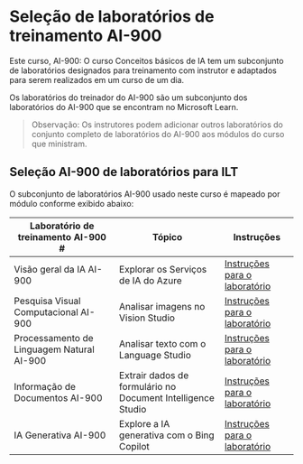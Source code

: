 # Seleção de laboratórios de treinamento AI-900

Este curso, AI-900: O curso Conceitos básicos de IA tem um subconjunto de laboratórios designados para treinamento com instrutor e adaptados para serem realizados em um curso de um dia.

Os laboratórios do treinador do AI-900 são um subconjunto dos laboratórios do AI-900 que se encontram no Microsoft Learn.

> Observação: Os instrutores podem adicionar outros laboratórios do conjunto completo de laboratórios do AI-900 aos módulos do curso que ministram.

## Seleção AI-900 de laboratórios para ILT

O subconjunto de laboratórios AI-900 usado neste curso é mapeado por módulo conforme exibido abaixo: 

| Laboratório de treinamento AI-900 # | Tópico | Instruções |
| --- | --- | --- |
| Visão geral da IA AI-900 | Explorar os Serviços de IA do Azure | [Instruções para o laboratório](https://go.microsoft.com/fwlink/?linkid=2250253) |
| Pesquisa Visual Computacional AI-900 | Analisar imagens no Vision Studio | [Instruções para o laboratório](https://go.microsoft.com/fwlink/?linkid=2250145) |
| Processamento de Linguagem Natural AI-900 | Analisar texto com o Language Studio | [Instruções para o laboratório](https://go.microsoft.com/fwlink/?linkid=2250314) |
| Informação de Documentos AI-900 | Extrair dados de formulário no Document Intelligence Studio | [Instruções para o laboratório](https://go.microsoft.com/fwlink/?linkid=2250315) |
| IA Generativa AI-900 | Explore a IA generativa com o Bing Copilot | [Instruções para o laboratório](https://go.microsoft.com/fwlink/?linkid=2249955) |


